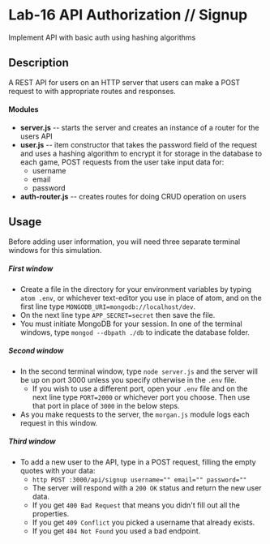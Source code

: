 Lab-16 API Authorization // Signup
===
Implement API with basic auth using hashing algorithms

## Description
A REST API for users on an HTTP server that users can make a POST request to with appropriate routes and responses.
#### Modules
- **server.js** -- starts the server and creates an instance of a router for the users API
- **user.js** -- item constructor that takes the password field of the request and uses a hashing algorithm to encrypt it for storage in the database to each game, POST requests from the user take input data for:
  - username
  - email
  - password
- **auth-router.js** -- creates routes for doing CRUD operation on users

## Usage
Before adding user information, you will need three separate terminal windows for this simulation.

##### First window
- Create a file in the directory for your environment variables by typing `atom .env`, or whichever text-editor you use in place of atom, and on the first line type `MONGODB_URI=mongodb://localhost/dev`.
- On the next line type `APP_SECRET=secret` then save the file.
- You must initiate MongoDB for your session. In one of the terminal windows, type `mongod --dbpath ./db` to indicate the database folder.

##### Second window
- In the second terminal window, type `node server.js` and the server will be up on port 3000 unless you specify otherwise in the `.env` file.
  - If you wish to use a different port, open your `.env` file and on the next line type `PORT=2000` or whichever port you choose. Then use that port in place of `3000` in the below steps.
- As you make requests to the server, the `morgan.js` module logs each request in this window.

##### Third window
- To add a new user to the API, type in a POST request, filling the empty quotes with your data:
  - `http POST :3000/api/signup username="" email="" password=""`
  - The server will respond with a `200 OK` status and return the new user data.
  - If you get `400 Bad Request` that means you didn't fill out all the properties.
  - If you get `409 Conflict` you picked a username that already exists.
  - If you get `404 Not Found` you used a bad endpoint.

